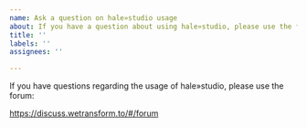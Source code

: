 ```yaml
---
name: Ask a question on hale»studio usage
about: If you have a question about using hale»studio, please use the forum.
title: ''
labels: ''
assignees: ''

---
```


If you have questions regarding the usage of hale»studio, please use the forum:

https://discuss.wetransform.to/#/forum
